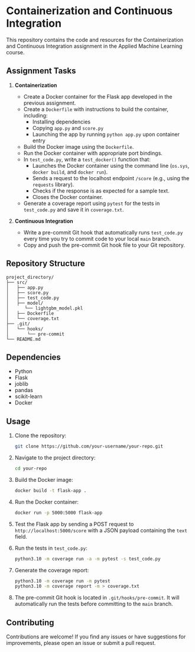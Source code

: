 # Containerization and Continuous Integration

This repository contains the code and resources for the Containerization and Continuous Integration assignment in the Applied Machine Learning course.

## Assignment Tasks

1. **Containerization**

   - Create a Docker container for the Flask app developed in the previous assignment.
   - Create a `Dockerfile` with instructions to build the container, including:
     - Installing dependencies
     - Copying `app.py` and `score.py`
     - Launching the app by running `python app.py` upon container entry
   - Build the Docker image using the `Dockerfile`.
   - Run the Docker container with appropriate port bindings.
   - In `test_code.py`, write a `test_docker()` function that:
     - Launches the Docker container using the command line (`os.sys`, `docker build`, and `docker run`).
     - Sends a request to the localhost endpoint `/score` (e.g., using the `requests` library).
     - Checks if the response is as expected for a sample text.
     - Closes the Docker container.
   - Generate a coverage report using `pytest` for the tests in `test_code.py` and save it in `coverage.txt`.

2. **Continuous Integration**

   - Write a pre-commit Git hook that automatically runs `test_code.py` every time you try to commit code to your local `main` branch.
   - Copy and push the pre-commit Git hook file to your Git repository.

## Repository Structure

```
project_directory/
├── src/
│   ├── app.py
│   ├── score.py
│   ├── test_code.py
│   ├── model/
│      └── lightgbm_model.pkl
│   ├── Dockerfile
│   └── coverage.txt
├── .git/
│   └── hooks/
│       └── pre-commit
└── README.md
```

## Dependencies

- Python
- Flask
- joblib
- pandas
- scikit-learn
- Docker

## Usage

1. Clone the repository:

   ```bash
   git clone https://github.com/your-username/your-repo.git
   ```

2. Navigate to the project directory:

   ```bash
   cd your-repo
   ```

3. Build the Docker image:

   ```bash
   docker build -t flask-app .
   ```

4. Run the Docker container:

   ```bash
   docker run -p 5000:5000 flask-app
   ```

5. Test the Flask app by sending a POST request to `http://localhost:5000/score` with a JSON payload containing the `text` field.

6. Run the tests in `test_code.py`:

   ```bash
   python3.10 -m coverage run -a -m pytest -s test_code.py
   ```

7. Generate the coverage report:

   ```bash
   python3.10 -m coverage run -m pytest
   python3.10 -m coverage report -m > coverage.txt
   ```

8. The pre-commit Git hook is located in `.git/hooks/pre-commit`. It will automatically run the tests before committing to the `main` branch.

## Contributing

Contributions are welcome! If you find any issues or have suggestions for improvements, please open an issue or submit a pull request.
